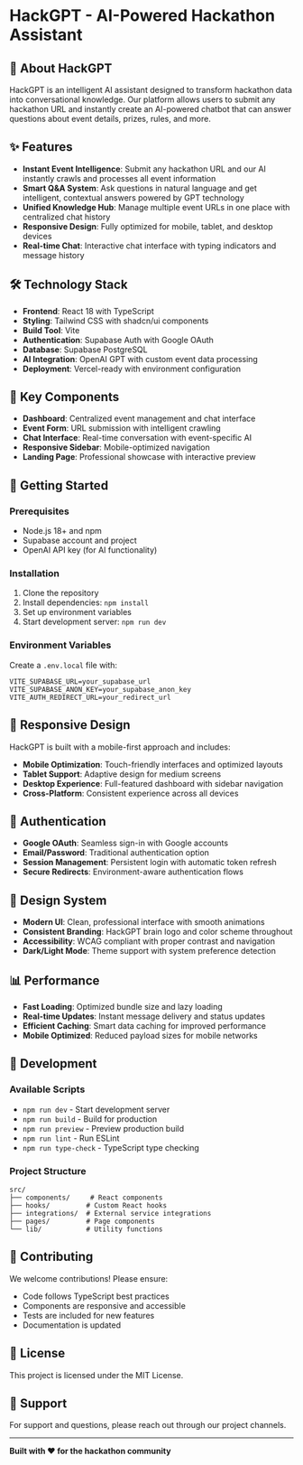 # HackGPT - AI-Powered Hackathon Assistant

## 🚀 About HackGPT

HackGPT is an intelligent AI assistant designed to transform hackathon data into conversational knowledge. Our platform allows users to submit any hackathon URL and instantly create an AI-powered chatbot that can answer questions about event details, prizes, rules, and more.

## ✨ Features

- **Instant Event Intelligence**: Submit any hackathon URL and our AI instantly crawls and processes all event information
- **Smart Q&A System**: Ask questions in natural language and get intelligent, contextual answers powered by GPT technology
- **Unified Knowledge Hub**: Manage multiple event URLs in one place with centralized chat history
- **Responsive Design**: Fully optimized for mobile, tablet, and desktop devices
- **Real-time Chat**: Interactive chat interface with typing indicators and message history

## 🛠️ Technology Stack

- **Frontend**: React 18 with TypeScript
- **Styling**: Tailwind CSS with shadcn/ui components
- **Build Tool**: Vite
- **Authentication**: Supabase Auth with Google OAuth
- **Database**: Supabase PostgreSQL
- **AI Integration**: OpenAI GPT with custom event data processing
- **Deployment**: Vercel-ready with environment configuration

## 🎯 Key Components

- **Dashboard**: Centralized event management and chat interface
- **Event Form**: URL submission with intelligent crawling
- **Chat Interface**: Real-time conversation with event-specific AI
- **Responsive Sidebar**: Mobile-optimized navigation
- **Landing Page**: Professional showcase with interactive preview

## 🚀 Getting Started

### Prerequisites

- Node.js 18+ and npm
- Supabase account and project
- OpenAI API key (for AI functionality)

### Installation

1. Clone the repository
2. Install dependencies: `npm install`
3. Set up environment variables
4. Start development server: `npm run dev`

### Environment Variables

Create a `.env.local` file with:

```
VITE_SUPABASE_URL=your_supabase_url
VITE_SUPABASE_ANON_KEY=your_supabase_anon_key
VITE_AUTH_REDIRECT_URL=your_redirect_url
```

## 📱 Responsive Design

HackGPT is built with a mobile-first approach and includes:

- **Mobile Optimization**: Touch-friendly interfaces and optimized layouts
- **Tablet Support**: Adaptive design for medium screens
- **Desktop Experience**: Full-featured dashboard with sidebar navigation
- **Cross-Platform**: Consistent experience across all devices

## 🔐 Authentication

- **Google OAuth**: Seamless sign-in with Google accounts
- **Email/Password**: Traditional authentication option
- **Session Management**: Persistent login with automatic token refresh
- **Secure Redirects**: Environment-aware authentication flows

## 🎨 Design System

- **Modern UI**: Clean, professional interface with smooth animations
- **Consistent Branding**: HackGPT brain logo and color scheme throughout
- **Accessibility**: WCAG compliant with proper contrast and navigation
- **Dark/Light Mode**: Theme support with system preference detection

## 📊 Performance

- **Fast Loading**: Optimized bundle size and lazy loading
- **Real-time Updates**: Instant message delivery and status updates
- **Efficient Caching**: Smart data caching for improved performance
- **Mobile Optimized**: Reduced payload sizes for mobile networks

## 🔧 Development

### Available Scripts

- `npm run dev` - Start development server
- `npm run build` - Build for production
- `npm run preview` - Preview production build
- `npm run lint` - Run ESLint
- `npm run type-check` - TypeScript type checking

### Project Structure

```
src/
├── components/     # React components
├── hooks/         # Custom React hooks
├── integrations/  # External service integrations
├── pages/         # Page components
└── lib/           # Utility functions
```

## 🌟 Contributing

We welcome contributions! Please ensure:

- Code follows TypeScript best practices
- Components are responsive and accessible
- Tests are included for new features
- Documentation is updated

## 📄 License

This project is licensed under the MIT License.

## 🤝 Support

For support and questions, please reach out through our project channels.

---

**Built with ❤️ for the hackathon community**
